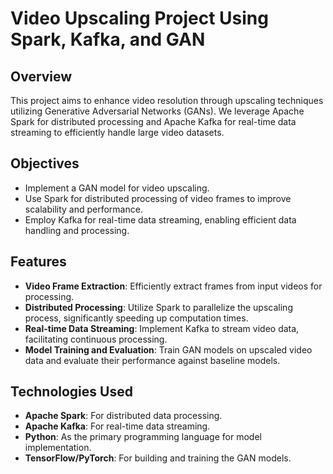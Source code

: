 # **Video Upscaling Project Using Spark, Kafka, and GAN**

## Overview
This project aims to enhance video resolution through upscaling techniques utilizing Generative Adversarial Networks (GANs). We leverage Apache Spark for distributed processing and Apache Kafka for real-time data streaming to efficiently handle large video datasets. 

## Objectives
- Implement a GAN model for video upscaling.
- Use Spark for distributed processing of video frames to improve scalability and performance.
- Employ Kafka for real-time data streaming, enabling efficient data handling and processing.

## Features
- **Video Frame Extraction**: Efficiently extract frames from input videos for processing.
- **Distributed Processing**: Utilize Spark to parallelize the upscaling process, significantly speeding up computation times.
- **Real-time Data Streaming**: Implement Kafka to stream video data, facilitating continuous processing.
- **Model Training and Evaluation**: Train GAN models on upscaled video data and evaluate their performance against baseline models.

## Technologies Used
- **Apache Spark**: For distributed data processing.
- **Apache Kafka**: For real-time data streaming.
- **Python**: As the primary programming language for model implementation.
- **TensorFlow/PyTorch**: For building and training the GAN models.
